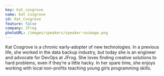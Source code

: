 ```yaml
---
key: kat_cosgrove
name: Kat Cosgrove
id: Kat_Cosgrove
feature: false
company: JFrog
photoURL: /images/speakers/speaker-noimage.png
---
```


Kat Cosgrove is a chronic early-adopter of new technologies. In a previous life, she worked in the data backup industry, but today she is an engineer and advocate for DevOps at JFrog. She loves finding creative solutions to hard problems, even if they’re a little hacky. In her spare time, she enjoys working with local non-profits teaching young girls programming skills.

